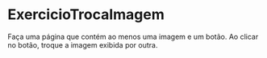 # ExercicioTrocaImagem
Faça uma página que contém ao menos uma imagem e um botão. Ao clicar no botão, troque a imagem exibida por outra.
